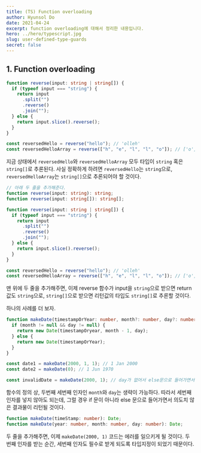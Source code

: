 ```yaml
---
title: (TS) Function overloading
author: Hyunsol Do
date: 2021-04-24
excerpt: function overloading에 대해서 정리한 내용입니다.
hero: ../hero/typescript.jpg
slug: user-defined-type-guards
secret: false
---
```


## 1. Function overloading

```typescript
function reverse(input: string | string[]) {
  if (typeof input === "string") {
    return input
      .split("")
      .reverse()
      .join("");
  } else {
    return input.slice().reverse();
  }
}

const reversedHello = reverse("hello"); // 'olleh'
const reversedHelloArray = reverse(["h", "e", "l", "l", "o"]); // ['o', 'l', 'l', 'e', 'h']
```

지금 상태에서 `reversedHello`와 `reversedHelloArray` 모두 타입이 `string` 혹은 `string[]`로 추론된다. 사실 정확하게 하려면 `reversedHello`는 `string`으로, `reversedHelloArray`는 `string[]`으로 추론되어야 할 것이다.

```typescript
// 아래 두 줄을 추가해준다.
function reverse(input: string): string;
function reverse(input: string[]): string[];

function reverse(input: string | string[]) {
  if (typeof input === "string") {
    return input
      .split("")
      .reverse()
      .join("");
  } else {
    return input.slice().reverse();
  }
}

const reversedHello = reverse("hello"); // 'olleh'
const reversedHelloArray = reverse(["h", "e", "l", "l", "o"]); // ['o', 'l', 'l', 'e', 'h']
```

맨 위에 두 줄을 추가해주면, 이제 reverse 함수가 input을 `string`으로 받으면 return 값도 `string`으로, `string[]`으로 받으면 리턴값의 타입도 `string[]`로 추론할 것이다.

하나의 사례를 더 보자.

```typescript
function makeDate(timestampOrYear: number, month?: number, day?: number): Date {
  if (month != null && day != null) {
    return new Date(timestampOryear, month - 1, day);
  } else {
    return new Date(timestampOrYear);
  }
}

const date1 = makeDate(2000, 1, 1); // 1 Jan 2000
const date2 = makeDate(0); // 1 Jun 1970

const invalidDate = makeDate(2000, 1); // day가 없어서 else문으로 들어가면서 원치않는 결과 리턴
```

함수의 정의 상, 두번째 세번째 인자인 `month`와 `day`는 생략이 가능하다. 따라서 세번째 인자를 넣지 않아도 되는데, 그럴 경우 if 문이 아니라 else 문으로 들어가면서 의도치 않은 결과물이 리턴될 것이다.

```typescript
function makeDate(timeStamp: number): Date;
function makeDate(year: number, month: number, day: number): Date;
```

두 줄을 추가해주면, 이제 `makeDate(2000, 1)` 코드는 에러를 일으키게 될 것이다. 두번째 인자를 받는 순간, 세번째 인자도 필수로 받게 되도록 타입지정이 되었기 때문이다.
